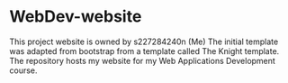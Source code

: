 # WebDev-website
This project website is owned by s227284240n (Me)
The initial template was adapted from bootstrap from a template called The Knight template.
The repository hosts my website for my Web Applications Development course.
